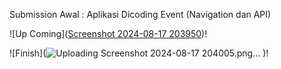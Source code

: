 Submission Awal : Aplikasi Dicoding Event (Navigation dan API)

![Up Coming]([Screenshot 2024-08-17 203950](https://github.com/user-attachments/assets/d9d82187-cb1f-4cca-9ed6-92ad9586feb4))!

![Finish](![Uploading Screenshot 2024-08-17 204005.png…]()
)!




